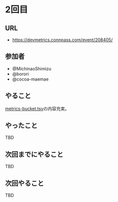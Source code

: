 
# 2回目

## URL

- <https://devmetrics.connpass.com/event/208405/>

## 参加者

- @MichinaoShimizu
- @borori
- @cocoa-maemae

## やること

[metrics-bucket.tsv](metrics-bucket.tsv)の内容充実。

## やったこと

TBD

## 次回までにやること

TBD

## 次回やること

TBD
